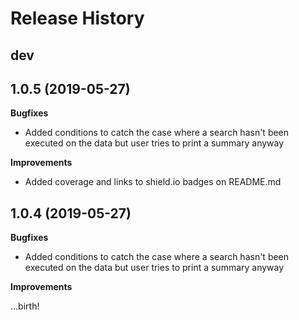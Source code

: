 Release History
===============

dev
---

1.0.5 (2019-05-27)
-------------------

**Bugfixes** 

- Added conditions to catch the case where a search hasn't been executed on the data but user tries to print a summary
anyway

**Improvements**
- Added coverage and links to shield.io badges on README.md


1.0.4 (2019-05-27)
-------------------

**Bugfixes** 

- Added conditions to catch the case where a search hasn't been executed on the data but user tries to print a summary
anyway

**Improvements**

...birth!